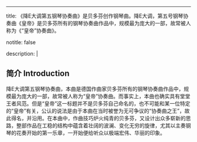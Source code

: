 ---
title: 《降E大调第五钢琴协奏曲》是贝多芬创作钢琴曲。降E大调，第五号钢琴协奏曲《皇帝》是贝多芬所有的钢琴协奏曲作品中，规模最为庞大的一部，故常被人称为《“皇帝”协奏曲》。

notitle: false

description: |

## 简介 Introduction
降E大调第五钢琴协奏曲，本曲是德国作曲家贝多芬所有的钢琴协奏曲作品中，规模最为庞大的一部，故常被人称为“皇帝”协奏曲。而事实上，本曲也确实具有堂堂王者风范。但是“皇帝”这一标题并不是贝多芬自己命名的，也不可能和某一位特定的“皇帝”有关，公认的说法是由于本曲在当时被誉为无可争议的“协奏曲之王”，故此得名，并沿用。在本曲中，作曲技巧炉火纯青的贝多芬，又设计出众多崭新的思路，整部作品在工稳的结构中蕴含着壮阔的波澜、变化无穷的旋律，尤其以主奏钢琴的花奏开始的第一乐章，一开始便给听众以极端宏伟、华丽的印象。
